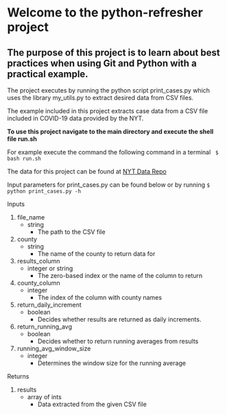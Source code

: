 
# Welcome to the python-refresher project

## The purpose of this project is to learn about best practices when using Git and Python with a practical example.

The project executes by running the python script print_cases.py which uses the library my_utils.py to extract desired data from CSV files.

The  example included in this project extracts case data from a CSV file included in COVID-19 data provided by the NYT. 

**To use this project navigate to the main directory and execute the shell file run.sh**

For example execute the command the following command in a terminal 
``` $ bash run.sh```

The data for this project can be found at [NYT Data Repo](https://github.com/nytimes/covid-19-data.git)




Input parameters for print_cases.py can be found below or by running ```$ python print_cases.py -h```

Inputs
1. file_name 
    - string 
        - The path to the CSV file
2. county
    - string 
        - The name of the county to return data for
3. results_column
    - integer or string
        - The zero-based index or the name of the column to return
4. county_column
    - integer 
        - The index of the column with county names
5. return_daily_increment 
    - boolean
        - Decides whether results are returned as daily increments.
6. return_running_avg
    - boolean
        - Decides whether to return running averages from results
7. running_avg_window_size 
    - integer
        - Determines the window size for the running average


Returns
1. results
    - array of ints 
        - Data extracted from the given CSV file
